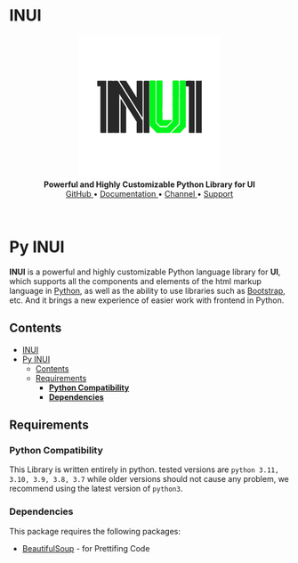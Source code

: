 # INUI

<p align="center">
    <a>
        <img src="./assets/images/inui.png" alt="UniLand" width="256">
    </a>
    <br>
    <b>Powerful and Highly Customizable Python Library for UI</b>
    <br>
    <a href="https://github.com/MohammadrezaAmani/INUI">
        GitHub
    </a>
    •
    <a href="#">
        Documentation
    </a>
    •
    <a href="https://t.me/PyINUI">
        Channel
    </a>
    •
    <a href="mailto:More.amani@yahoo.com">
        Support
    </a>
</p>

<br>

# Py INUI

**INUI** is a powerful and highly customizable Python language library for **UI**, which supports all the components and elements of the html markup language in [Python](https://python.org/), as well as the ability to use libraries such as [Bootstrap](https://getbootstrap.com/), etc. And it brings a new experience of easier work with frontend in Python.

## Contents

<!-- vscode-markdown-toc -->

- [INUI](#inui)
- [Py INUI](#py-inui)
  - [Contents](#contents)
  - [Requirements](#requirements)
    - [**Python Compatibility**](#python-compatibility)
    - [**Dependencies**](#dependencies)

<!-- vscode-markdown-toc-config
	numbering=false
	autoSave=true
	/vscode-markdown-toc-config -->

<!-- /vscode-markdown-toc -->

## Requirements

### **Python Compatibility**

This Library is written entirely in python. tested versions are `python 3.11, 3.10, 3.9, 3.8, 3.7` while older versions
should not cause any problem, we recommend using the latest version of `python3`.

### **Dependencies**

This package requires the following packages:

* [BeautifulSoup](https://pypi.org/project/beautifulsoup4/ "BeautifulSoup4") - for Prettifing Code
